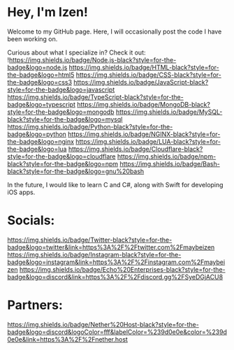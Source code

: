 # Hey, I'm Izen!

Welcome to my GitHub page. Here, I will occasionally post the code I have been working on.

Curious about what I specialize in? Check it out:
!https://img.shields.io/badge/Node.js-black?style=for-the-badge&logo=node.js https://img.shields.io/badge/HTML-black?style=for-the-badge&logo=html5 https://img.shields.io/badge/CSS-black?style=for-the-badge&logo=css3 https://img.shields.io/badge/JavaScript-black?style=for-the-badge&logo=javascript https://img.shields.io/badge/TypeScript-black?style=for-the-badge&logo=typescript
 https://img.shields.io/badge/MongoDB-black?style=for-the-badge&logo=mongodb https://img.shields.io/badge/MySQL-black?style=for-the-badge&logo=mysql https://img.shields.io/badge/Python-black?style=for-the-badge&logo=python https://img.shields.io/badge/NGINX-black?style=for-the-badge&logo=nginx https://img.shields.io/badge/LUA-black?style=for-the-badge&logo=lua https://img.shields.io/badge/Cloudflare-black?style=for-the-badge&logo=cloudflare https://img.shields.io/badge/npm-black?style=for-the-badge&logo=npm https://img.shields.io/badge/Bash-black?style=for-the-badge&logo=gnu%20bash

In the future, I would like to learn C and C#, along with Swift for developing iOS apps.

# Socials:
https://img.shields.io/badge/Twitter-black?style=for-the-badge&logo=twitter&link=https%3A%2F%2Ftwitter.com%2Fmaybeizen https://img.shields.io/badge/Instagram-black?style=for-the-badge&logo=instagram&link=https%3A%2F%2Finstagram.com%2Fmaybeizen https://img.shields.io/badge/Echo%20Enterprises-black?style=for-the-badge&logo=discord&link=https%3A%2F%2Fdiscord.gg%2FSyeDGjACU8

# Partners:
https://img.shields.io/badge/Nether%20Host-black?style=for-the-badge&logo=discord&logoColor=fff&labelColor=%239d0e0e&color=%239d0e0e&link=https%3A%2F%2Fnether.host
